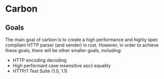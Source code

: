 # Carbon

## Goals
The main goal of carbon is to create a high performance and highly spec compliant HTTP parser (and sender) in rust.
However, in order to achieve these goals, there will be other smaller goals, including:
 - HTTP encoding decoding
 - High performant case insensitive ascii equality
 - HTTP/1 Test Suite (1.0, 1.1)
